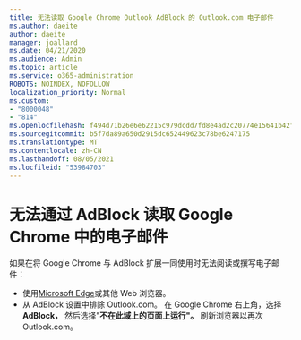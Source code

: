 ```yaml
---
title: 无法读取 Google Chrome Outlook AdBlock 的 Outlook.com 电子邮件
ms.author: daeite
author: daeite
manager: joallard
ms.date: 04/21/2020
ms.audience: Admin
ms.topic: article
ms.service: o365-administration
ROBOTS: NOINDEX, NOFOLLOW
localization_priority: Normal
ms.custom:
- "8000048"
- "814"
ms.openlocfilehash: f494d71b26e6e62215c979dcdd7fd8e4ad2c20774e15641b42f1f6208eaa2922
ms.sourcegitcommit: b5f7da89a650d2915dc652449623c78be6247175
ms.translationtype: MT
ms.contentlocale: zh-CN
ms.lasthandoff: 08/05/2021
ms.locfileid: "53984703"
---
```

# <a name="cant-read-email-in-google-chrome-with-adblock"></a>无法通过 AdBlock 读取 Google Chrome 中的电子邮件

如果在将 Google Chrome 与 AdBlock 扩展一同使用时无法阅读或撰写电子邮件：

- 使用[Microsoft Edge](https://go.microsoft.com/fwlink/p/?linkid=2001503&amp;clcid=0x409)或其他 Web 浏览器。
- 从 AdBlock 设置中排除 Outlook.com。 在 Google Chrome 右上角，选择 **AdBlock，** 然后选择"**不在此域上的页面上运行"。** 刷新浏览器以再次Outlook.com。